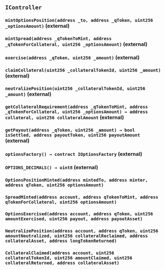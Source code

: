 ## `IController`

### `mintOptionsPosition(address _to, address _qToken, uint256 _optionsAmount)` (external)

### `mintSpread(address _qTokenToMint, address _qTokenForCollateral, uint256 _optionsAmount)` (external)

### `exercise(address _qToken, uint256 _amount)` (external)

### `claimCollateral(uint256 _collateralTokenId, uint256 _amount)` (external)

### `neutralizePosition(uint256 _collateralTokenId, uint256 _amount)` (external)

### `getCollateralRequirement(address _qTokenToMint, address _qTokenForCollateral, uint256 _optionsAmount) → address collateral, uint256 collateralAmount` (external)

### `getPayout(address _qToken, uint256 _amount) → bool isSettled, address payoutToken, uint256 payoutAmount` (external)

### `optionsFactory() → contract IOptionsFactory` (external)

### `OPTIONS_DECIMALS() → uint8` (external)

### `OptionsPositionMinted(address mintedTo, address minter, address qToken, uint256 optionsAmount)`

### `SpreadMinted(address account, address qTokenToMint, address qTokenForCollateral, uint256 optionsAmount)`

### `OptionsExercised(address account, address qToken, uint256 amountExercised, uint256 payout, address payoutAsset)`

### `NeutralizePosition(address account, address qToken, uint256 amountNeutralized, uint256 collateralReclaimed, address collateralAsset, address longTokenReturned)`

### `CollateralClaimed(address account, uint256 collateralTokenId, uint256 amountClaimed, uint256 collateralReturned, address collateralAsset)`
